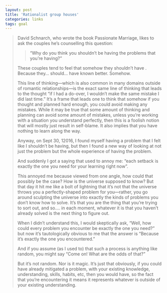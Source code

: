 ```yaml
---
layout: post
title: 'Rationalist group houses'
categories: links
tags: goal 
---
```






> David Schnarch, who wrote the book Passionate Marriage, likes to ask the couples he’s counselling this question:
> 
>  >    “Why do you think you shouldn’t be having the problems that you’re having?” 
> 
> These couples tend to feel that somehow they shouldn’t have <whatever problem they have>. Because they… should… have known better. Somehow.  
> 
> This line of thinking—which is also common in many domains outside of romantic relationships—is the exact same line of thinking that leads to the thought “if I had a do-over, I wouldn’t make the same mistake I did last time.” It’s a frame that leads one to think that somehow if you thought and planned hard enough, you could avoid making any mistakes. While it may be true that some amount of thinking and planning can avoid some amount of mistakes, unless you’re working with a situation you understand perfectly, then this is a foolish notion that will mostly just result in self-blame. It also implies that you have nothing to learn along the way.
> 
> Anyway, on Sept 30, 12016, I found myself having a problem that I felt like I shouldn’t be having, but then I found a new way of looking at not just the problem but the whole experience of having the problem.
> 
> And suddenly I got a saying that used to annoy me: “each setback is exactly the one you need for your learning right now”.
> 
> This annoyed me because viewed from one angle, how could that possibly be the case? How is the universe supposed to know? But that day it hit me like a bolt of lightning that it’s not that the universe throws you a perfectly-shaped problem for you—rather, you go around sculpting the universe into exactly the kinds of problems you don’t know how to solve. It’s that you are the thing that you’re trying to sort out, and so…. in each moment, whatever it is that you haven’t already solved is the next thing to figure out.
> 
> When I didn’t understand this, I would skeptically ask, “Well, how could every problem you encounter be exactly the one you need?” but now it’s tautologically obvious to me that the answer is “Because it’s exactly the one you encountered.”
> 
> And if you assume (as I used to) that such a process is anything like random, you might say “Come on! What are the odds of that?”
> 
> But it’s not random. Nor is it magic. It’s just that obviously, if you could have already mitigated a problem, with your existing knowledge, understanding, skills, habits, etc, then you would have, so the fact that you’re encountering it means it represents whatever is outside of your existing understanding.